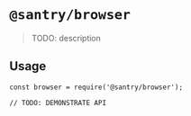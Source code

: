 # `@santry/browser`

> TODO: description

## Usage

```
const browser = require('@santry/browser');

// TODO: DEMONSTRATE API
```
